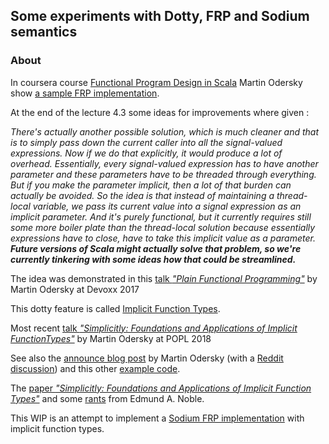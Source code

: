 ## Some experiments with Dotty, FRP and Sodium semantics

### About

In coursera course [Functional Program Design in Scala](https://www.coursera.org/learn/progfun2) Martin Odersky show [a sample FRP implementation](https://www.coursera.org/learn/progfun2/lecture/5lWVa/lecture-4-3-a-simple-frp-implementation).

At the end of the lecture 4.3 some ideas for improvements where given :

*There's actually another possible solution, which is much cleaner and that is to simply pass down the current caller into all the signal-valued expressions. Now if we do that explicitly, it would produce a lot of overhead. Essentially, every signal-valued expression has to have another parameter and these parameters have to be threaded through everything. But if you make the parameter implicit, then a lot of that burden can actually be avoided. So the idea is that instead of maintaining a thread-local variable, we pass its current value into a signal expression as an implicit parameter. And it's purely functional, but it currently requires still some more boiler plate than the thread-local solution because essentially expressions have to close, have to take this implicit value as a parameter. **Future versions of Scala might actually solve that problem, so we're currently tinkering with some ideas how that could be streamlined.***

The idea was demonstrated in this [talk *"Plain Functional Programming"*](https://twitter.com/odersky/status/928985957755506688) by Martin Odersky at Devoxx 2017

This dotty feature is called [Implicit Function Types](http://dotty.epfl.ch/docs/reference/implicit-function-types.html).

Most recent [talk *"Simplicitly: Foundations and Applications of Implicit FunctionTypes"*]() by Martin Odersky at POPL 2018

See also the [announce blog post](https://www.scala-lang.org/blog/2016/12/07/implicit-function-types.html) by Martin Odersky (with a [Reddit discussion](https://www.reddit.com/r/scala/comments/5h1d07/implicit_function_types_by_martin_odersky/)) and this other [example code](https://github.com/lampepfl/dotty-example-project/blob/master/src/main/scala/ImplicitFunctions.scala).

The [paper *"Simplicitly: Foundations and Applications of Implicit Function Types"*](https://infoscience.epfl.ch/record/229878/files/simplicitly_1.pdf) and some [rants](https://twitter.com/edmund_noble/status/954739200577982464) from Edmund A. Noble.

This WIP is an attempt to implement a [Sodium FRP implementation](https://github.com/SodiumFRP) with implicit function types.